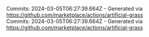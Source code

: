 Commits: 2024-03-05T06:27:39.664Z - Generated via https://github.com/marketplace/actions/artificial-grass
<br>
Commits: 2024-03-05T06:27:39.664Z - Generated via https://github.com/marketplace/actions/artificial-grass
<br>
